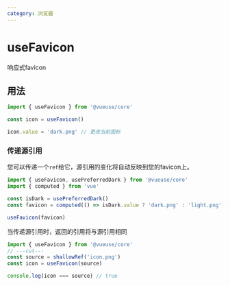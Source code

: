 ```yaml
---
category: 浏览器
---
```


# useFavicon

响应式favicon

## 用法

```ts {3}
import { useFavicon } from '@vueuse/core'

const icon = useFavicon()

icon.value = 'dark.png' // 更改当前图标
```

### 传递源引用

您可以传递一个`ref`给它，源引用的变化将自动反映到您的favicon上。

```ts {7}
import { useFavicon, usePreferredDark } from '@vueuse/core'
import { computed } from 'vue'

const isDark = usePreferredDark()
const favicon = computed(() => isDark.value ? 'dark.png' : 'light.png')

useFavicon(favicon)
```

当传递源引用时，返回的引用将与源引用相同

```ts
import { useFavicon } from '@vueuse/core'
// ---cut---
const source = shallowRef('icon.png')
const icon = useFavicon(source)

console.log(icon === source) // true
```